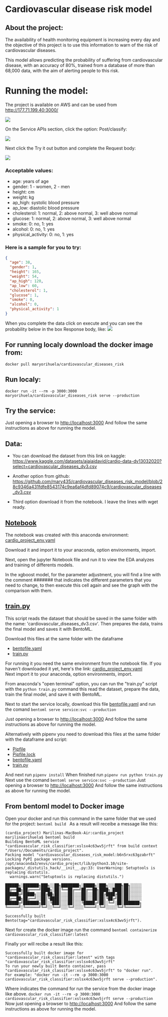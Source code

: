 # Cardiovascular disease risk model

## About the project:
The availability of health monitoring equipment is increasing every day and the objective of this project 
is to use this information to warn of the risk of cardiovascular diseases.

This model allows predicting the probability of suffering from cardiovascular disease,
with an accuracy of 80%, trained from a database of more than 68,000 data, with the aim of alerting people to this risk.

# Running the model:

The project is available on AWS and can be used from http://177.71.199.40:3000/

<img src="images/1.png">
 
On the Service APIs section, click the option: Post/classify:

<img src="images/2.png">

Next click the Try it out button and complete the Request body:

<img src="images/3.png">

### Acceptable values:
* age: years of age
* gender: 1 - women, 2 - men
* height: cm
* weight: kg
* ap_high: systolic blood pressure
* ap_low: diastolic blood pressure
* cholesterol: 1: normal, 2: above normal, 3: well above normal
* glucose: 1: normal, 2: above normal, 3: well above normal
* smoke: 0: no, 1: yes
* alcohol: 0: no, 1: yes
* physical_activity: 0: no, 1: yes

### Here is a sample for you to try:

```json
{
  "age": 38,
  "gender": 1,
  "height": 165,
  "weight": 54,
  "ap_high": 120,
  "ap_low": 60,
  "cholesterol": 1,
  "glucose": 1,
  "smoke": 0,
  "alcohol": 0,
  "physical_activity": 1
}
```

When you complete the data click on execute and you can see the probability below in the box
Response body, like:
<img src="images/5.png">


## For running localy download the docker image from:

```docker
docker pull maryorihuela/cardiovascular_diseases_risk
```

## Run localy:
```docker
docker run -it --rm -p 3000:3000 maryorihuela/cardiovascular_diseases_risk serve --production
```

## Try the service:
Just opening a browser to <http://localhost:3000>
And follow the same instructions as above for running the model.


## Data: 
* You can download the dataset from this link on kaggle: <https://www.kaggle.com/datasets/aiaiaidavid/cardio-data-dv13032020?select=cardiovascular_diseases_dv3.csv>

* Another option from github:   <https://github.com/mary435/cardiovascular_diseases_risk_model/blob/28c9346a431fdfe8543174c9ea6af4dfd89074c9/cardiovascular_diseases_dv3.csv>

* Third option download it from the notebook. I leave the lines with wget ready.

## [Notebook](notebook.ipynb)
The notebook was created with this anaconda environment: [cardio_project_env.yaml](cardio_project_env.yaml)

Download it and import it to your anaconda, option environments, import.

Next, open the jupyter Notebook file and run it to view the EDA analyzes and training of differents models.

In the xgboost model, for the parameter adjustment, you will find a line with the comment ####### that indicates 
the different parameters that you need to change, to then execute this cell again and see the graph with the comparison with them.

## [train.py](train.py)
This script reads the dataset that should be saved in the same folder with the name: 'cardiovascular_diseases_dv3.csv'. 
Then prepares the data, trains the final model and saves it with BentoML.

Download this files  at the same folder with the dataframe
* [bentofile.yaml](bentofile.yaml)
* [train.py](train.py)

For running it you need the same environment from the notebook file. 
If you haven't downloaded it yet, here's the link: [cardio_project_env.yaml](cardio_project_env.yaml)  
Next import it to your anaconda, option environments, import.

From anaconda's "open terminal" option, you can run the "train.py" script with the ```python train.py``` command this read the dataset,
prepare the data, train the final model, and save it with BentoML.

Next to start the service locally, download this file [bentofile.yaml](bentofile.yaml) and run the comand ```bentoml serve service:svc --production```

Just opening a browser to <http://localhost:3000>
And follow the same instructions as above for running the model.

Alternatively with pipenv you need to download this files at the same folder with the dataframe and script: 
* [Pipfile](Pipfile)
* [Pipfile.lock](Pipfile.lock)
* [bentofile.yaml](bentofile.yaml)
* [train.py](train.py)

And next run ```pipenv install``` 
When finished run ```pipenv run python train.py```
Next use the comand ```bentoml serve service:svc --production```
Just opening a browser to <http://localhost:3000>
And follow the same instructions as above for running the model.

## From bentoml model to Docker image 
Open your docker and run this command in the same folder that we used for the project:  ```bentoml build ``` 
As a result will receibe a message like this:
```
(cardio_project) Marilinas-MacBook-Air:cardio_project marilinaorihuela$ bentoml build
Building BentoML service "cardiovascular_risk_classifier:xslsx4c63wv5jrft" from build context "/Users//Documents/cardio_project".
Packing model "cardiovascular_diseases_risk_model:b6n5rxc63gzabrft"
Locking PyPI package versions.
/opt/anaconda3/envs/cardio_project/lib/python3.10/site-packages/_distutils_hack/__init__.py:33: UserWarning: Setuptools is replacing distutils.
  warnings.warn("Setuptools is replacing distutils.")

██████╗░███████╗███╗░░██╗████████╗░█████╗░███╗░░░███╗██╗░░░░░
██╔══██╗██╔════╝████╗░██║╚══██╔══╝██╔══██╗████╗░████║██║░░░░░
██████╦╝█████╗░░██╔██╗██║░░░██║░░░██║░░██║██╔████╔██║██║░░░░░
██╔══██╗██╔══╝░░██║╚████║░░░██║░░░██║░░██║██║╚██╔╝██║██║░░░░░
██████╦╝███████╗██║░╚███║░░░██║░░░╚█████╔╝██║░╚═╝░██║███████╗
╚═════╝░╚══════╝╚═╝░░╚══╝░░░╚═╝░░░░╚════╝░╚═╝░░░░░╚═╝╚══════╝

Successfully built Bento(tag="cardiovascular_risk_classifier:xslsx4c63wv5jrft").
```

Next for create the docker image run the command ```bentoml containerize cardiovascular_risk_classifier:latest ``` 

Finally yor will recibe a result like this:
```
Successfully built docker image for "cardiovascular_risk_classifier:latest" with tags "cardiovascular_risk_classifier:xslsx4c63wv5jrft"
To run your newly built Bento container, pass "cardiovascular_risk_classifier:xslsx4c63wv5jrft" to "docker run". 
For example: "docker run -it --rm -p 3000:3000 cardiovascular_risk_classifier:xslsx4c63wv5jrft serve --production".
```
Where indicates the command for run the service from the docker image like above. ```docker run -it --rm -p 3000:3000 cardiovascular_risk_classifier:xslsx4c63wv5jrft serve --production```  
Now just opening a browser to <http://localhost:3000>
And follow the same instructions as above for running the model.





  

